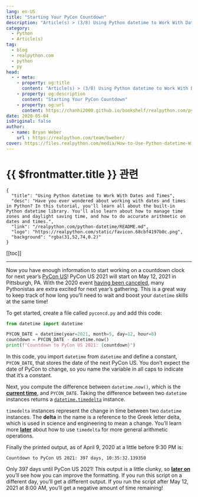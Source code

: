 ```yaml
---
lang: en-US
title: "Starting Your PyCon Countdown"
description: "Article(s) > (3/8) Using Python datetime to Work With Dates and Times"
category:
  - Python
  - Article(s)
tag:
  - blog
  - realpython.com
  - python
  - py
head:
  - - meta:
    - property: og:title
      content: "Article(s) > (3/8) Using Python datetime to Work With Dates and Times"
    - property: og:description
      content: "Starting Your PyCon Countdown"
    - property: og:url
      content: https://chanhi2000.github.io/bookshelf/realpython.com/python-datetime/starting-your-pycon-countdown.html
date: 2020-05-04
isOriginal: false
author:
  - name: Bryan Weber
    url : https://realpython.com/team/bweber/
cover: https://files.realpython.com/media/How-to-Use-Python-datetime-With-Examples_Watermarked.2676ca0aacf2.jpg
---
```


# {{ $frontmatter.title }} 관련

```component VPCard
{
  "title": "Using Python datetime to Work With Dates and Times",
  "desc": "Have you ever wondered about working with dates and times in Python? In this tutorial, you'll learn all about the built-in Python datetime library. You'll also learn about how to manage time zones and daylight saving time, and how to do accurate arithmetic on dates and times.",
  "link": "/realpython.com/python-datetime/README.md",
  "logo": "https://realpython.com/static/favicon.68cbf4197b0c.png",
  "background": "rgba(31,52,74,0.2)"
}
```

[[toc]]

---

<SiteInfo
  name="Using Python datetime to Work With Dates and Times"
  desc="Have you ever wondered about working with dates and times in Python? In this tutorial, you'll learn all about the built-in Python datetime library. You'll also learn about how to manage time zones and daylight saving time, and how to do accurate arithmetic on dates and times."
  url="https://realpython.com/python-datetime#starting-your-pycon-countdown"
  logo="https://realpython.com/static/favicon.68cbf4197b0c.png"
  preview="https://files.realpython.com/media/How-to-Use-Python-datetime-With-Examples_Watermarked.2676ca0aacf2.jpg"/>

Now you have enough information to start working on a countdown clock for next year’s [<FontIcon icon="fas fa-globe"/>PyCon US](https://us.pycon.org/)! PyCon US 2021 will start on May 12, 2021 in Pittsburgh, PA. With the 2020 event [<FontIcon icon="fas fa-globe"/>having been canceled](https://pycon.blogspot.com/2020/03/pycon-us-2020-in-pittsburgh.html), many Pythonistas are extra excited for next year’s gathering. This is a great way to keep track of how long you’ll need to wait and boost your `datetime` skills at the same time!

To get started, create a file called <FontIcon icon="fa-brands fa-python"/>`pyconcd.py` and add this code:

```py title="pyconcd.py"
from datetime import datetime

PYCON_DATE = datetime(year=2021, month=5, day=12, hour=8)
countdown = PYCON_DATE - datetime.now()
print(f"Countdown to PyCon US 2021: {countdown}")
```

In this code, you import `datetime` from `datetime` and define a constant, `PYCON_DATE`, that stores the date of the next PyCon US. You don’t expect the date of PyCon to change, so you name the variable in all caps to indicate that it’s a constant.

Next, you compute the difference between `datetime.now()`, which is the [**current time**](/realpython.com/python-get-current-time.md), and `PYCON_DATE`. Taking the difference between two `datetime` instances returns a [<FontIcon icon="fa-brands fa-python"/>`datetime.timedelta`](https://docs.python.org/3/library/datetime.html#timedelta-objects) instance.

`timedelta` instances represent the change in time between two `datetime` instances. The **delta** in the name is a reference to the Greek letter delta, which is used in science and engineering to mean a change. You’ll learn more [**later**](/realpython.com/python-datetime/doing-arithmetic-with-python-datetime.md) about how to use `timedelta` for more general arithmetic operations.

Finally the printed output, as of April 9, 2020 at a little before 9:30 PM is:

```plaintext title="output"
Countdown to PyCon US 2021: 397 days, 10:35:32.139350
```

Only 397 days until PyCon US 2021! This output is a little clunky, so [**later on**](/realpython.com/python-datetime/finishing-your-pycon-countdown.md) you’ll see how you can improve the formatting. If you run this script on a different day, you’ll get a different output. If you run the script after May 12, 2021 at 8:00 AM, you’ll get a negative amount of time remaining!
